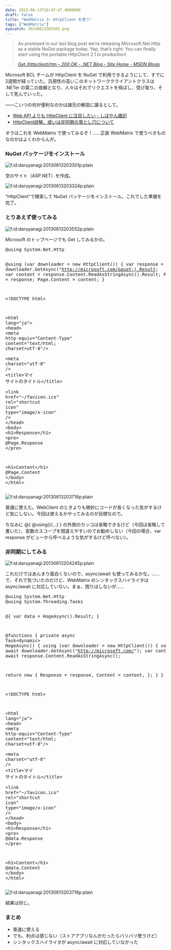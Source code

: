 ```yaml
---
date: 2013-06-13T20:47:47.0000000
draft: false
title: "WebMatrix 3: HttpClient を使う"
tags: ["WebMatrix"]
eyecatch: 20130613203301.png
---
```


<blockquote cite="http://blogs.msdn.com/b/dotnet/archive/2013/05/29/get-httpclient-rtm-200-ok.aspx">
<p>As promised in our last blog post we’re releasing Microsoft.Net.Http as a stable NuGet package today. Yep, that’s right: You can finally start using the portable HttpClient 2.1 in production!</p>

<cite><a href="http://blogs.msdn.com/b/dotnet/archive/2013/05/29/get-httpclient-rtm-200-ok.aspx">Get /httpclient/rtm &ndash; 200 OK - .NET Blog - Site Home - MSDN Blogs</a></cite>
</blockquote>
<p>Microsoft BCL チームが HttpClient を NuGet で利用できるようにして、すでに2週間が経っていた。汎用性の高いこのネットワーククライアントクラスは .NETer の第二の故郷となり、人々はそれでリクエストを飛ばし、受け取り、そして死んでいった。</p><p>――こいつの何が便利なのかは諸兄の解説に譲るとして。</p>

<ul>
<li><a href="http://shiba-yan.hatenablog.jp/entry/20120822/1345563275">Web API &#x3088;&#x308A;&#x3082; HttpClient &#x306B;&#x6CE8;&#x76EE;&#x3057;&#x305F;&#x3044; - &#x3057;&#x3070;&#x3084;&#x3093;&#x96D1;&#x8A18;</a></li>
<li><a href="http://www.slideshare.net/neuecc/httpclient">HttpClient&#x8A73;&#x89E3;&#x3001;&#x6216;&#x3044;&#x306F;&#x975E;&#x540C;&#x671F;&#x306E;&#x843D;&#x3068;&#x3057;&#x7A74;&#x306B;&#x3064;&#x3044;&#x3066;</a></li>
</ul><p>オラはこれを WebMatrix で使ってみるぞ！……正直 WebMatrix で使うべきものなのかはよくわからんが。</p>


<div class="section">
<h3>NuGet パッケージをインストール</h3>
<p><span itemscope itemtype="http://schema.org/Photograph"><img src="20130613203301.png" alt="f:id:daruyanagi:20130613203301p:plain" title="f:id:daruyanagi:20130613203301p:plain" class="hatena-fotolife" itemprop="image"></span></p><p>空のサイト（ASP.NET）を作成。</p><p><span itemscope itemtype="http://schema.org/Photograph"><img src="20130613203324.png" alt="f:id:daruyanagi:20130613203324p:plain" title="f:id:daruyanagi:20130613203324p:plain" class="hatena-fotolife" itemprop="image"></span></p><p>“HttpClient”で検索して NuGet パッケージをインストール。これでした準備を完了。</p>

</div>
<div class="section">
<h3>とりあえず使ってみる</h3>
<p><span itemscope itemtype="http://schema.org/Photograph"><img src="20130613203552.png" alt="f:id:daruyanagi:20130613203552p:plain" title="f:id:daruyanagi:20130613203552p:plain" class="hatena-fotolife" itemprop="image"></span></p><p>Microsoft のトップページでも Get してみるかの。</p>
<pre class="code lang-html" data-lang="html" data-unlink>@using System.Net.Http

@using (var downloader = new HttpClient())
{
var response = downloader.GetAsync(&quot;http://microsoft.com/&quot;).Result;
var content  = response.Content.ReadAsStringAsync().Result;
Page.Response = response;
Page.Content  = content;
}

<span class="synComment">&lt;!DOCTYPE html&gt;</span>

<span class="synIdentifier">&lt;</span><span class="synStatement">html</span><span class="synIdentifier"> </span><span class="synType">lang</span><span class="synIdentifier">=</span><span class="synConstant">&quot;ja&quot;</span><span class="synIdentifier">&gt;</span>
<span class="synIdentifier">&lt;</span><span class="synStatement">head</span><span class="synIdentifier">&gt;</span>
<span class="synIdentifier">&lt;</span><span class="synStatement">meta</span><span class="synIdentifier"> </span><span class="synType">http-equiv</span><span class="synIdentifier">=</span><span class="synConstant">&quot;Content-Type&quot;</span><span class="synIdentifier"> </span><span class="synType">content</span><span class="synIdentifier">=</span><span class="synConstant">&quot;text/html; charset=utf-8&quot;</span><span class="synIdentifier">/&gt;</span>
<span class="synPreProc">        </span><span class="synIdentifier">&lt;</span><span class="synStatement">meta</span><span class="synIdentifier"> </span><span class="synType">charset</span><span class="synIdentifier">=</span><span class="synConstant">&quot;utf-8&quot;</span><span class="synIdentifier"> /&gt;</span>
<span class="synPreProc">        </span><span class="synIdentifier">&lt;</span><span class="synStatement">title</span><span class="synIdentifier">&gt;</span>マイ サイトのタイトル<span class="synIdentifier">&lt;/</span><span class="synStatement">title</span><span class="synIdentifier">&gt;</span>
<span class="synPreProc">        </span><span class="synIdentifier">&lt;</span><span class="synStatement">link</span><span class="synIdentifier"> </span><span class="synType">href</span><span class="synIdentifier">=</span><span class="synConstant">&quot;~/favicon.ico&quot;</span><span class="synIdentifier"> </span><span class="synType">rel</span><span class="synIdentifier">=</span><span class="synConstant">&quot;shortcut icon&quot;</span><span class="synIdentifier"> </span><span class="synType">type</span><span class="synIdentifier">=</span><span class="synConstant">&quot;image/x-icon&quot;</span><span class="synIdentifier"> /&gt;</span>
<span class="synPreProc">    </span><span class="synIdentifier">&lt;/</span><span class="synStatement">head</span><span class="synIdentifier">&gt;</span>
<span class="synIdentifier">&lt;</span><span class="synStatement">body</span><span class="synIdentifier">&gt;</span>
<span class="synIdentifier">&lt;</span><span class="synStatement">h1</span><span class="synIdentifier">&gt;</span>Response<span class="synIdentifier">&lt;/</span><span class="synStatement">h1</span><span class="synIdentifier">&gt;</span>
<span class="synIdentifier">&lt;</span><span class="synStatement">pre</span><span class="synIdentifier">&gt;</span>
@Page.Response
<span class="synIdentifier">&lt;/</span><span class="synStatement">pre</span><span class="synIdentifier">&gt;</span>

<span class="synIdentifier">&lt;</span><span class="synStatement">h1</span><span class="synIdentifier">&gt;</span>Content<span class="synIdentifier">&lt;/</span><span class="synStatement">h1</span><span class="synIdentifier">&gt;</span>
@Page.Content
<span class="synIdentifier">&lt;/</span><span class="synStatement">body</span><span class="synIdentifier">&gt;</span>
<span class="synIdentifier">&lt;/</span><span class="synStatement">html</span><span class="synIdentifier">&gt;</span>
</pre><p><span itemscope itemtype="http://schema.org/Photograph"><img src="20130613203716.png" alt="f:id:daruyanagi:20130613203716p:plain" title="f:id:daruyanagi:20130613203716p:plain" class="hatena-fotolife" itemprop="image"></span></p><p>普通に使えた。WebClient のときよりも微妙にコードが長くなった気がするけど気にしない。今回は使えるかやってみるのが目標なので。</p><p>ちなみに @{ @using(){...} } の外側のカッコは省略できるけど（今回は省略して書いた）、変数のスコープを間違えやすいのでお勧めしない（今回の場合、var response がビューから呼べるような気がするけど呼べない）。</p>

</div>
<div class="section">
<h3>非同期にしてみる</h3>
<p><span itemscope itemtype="http://schema.org/Photograph"><img src="20130613204245.png" alt="f:id:daruyanagi:20130613204245p:plain" title="f:id:daruyanagi:20130613204245p:plain" class="hatena-fotolife" itemprop="image"></span></p><p>これだけではあんまり面白くないので、async/await も使ってみるかな。……で、それで気づいたのだけど、WebMatrix のシンタックスハイライタは async/await に対応していない。まぁ、困りはしないが……</p>
<pre class="code lang-html" data-lang="html" data-unlink>@using System.Net.Http
@using System.Threading.Tasks

@{
var data = HogeAsync().Result;
}

@functions {
private async Task<span class="synIdentifier">&lt;</span>dynamic<span class="synIdentifier">&gt;</span> HogeAsync()
{
using (var downloader = new HttpClient())
{
var response = await downloader.GetAsync(&quot;http://microsoft.com/&quot;);
var content  = await response.Content.ReadAsStringAsync();

return new {
Response = response,
Content = content,
};
}
}
}

<span class="synComment">&lt;!DOCTYPE html&gt;</span>

<span class="synIdentifier">&lt;</span><span class="synStatement">html</span><span class="synIdentifier"> </span><span class="synType">lang</span><span class="synIdentifier">=</span><span class="synConstant">&quot;ja&quot;</span><span class="synIdentifier">&gt;</span>
<span class="synIdentifier">&lt;</span><span class="synStatement">head</span><span class="synIdentifier">&gt;</span>
<span class="synIdentifier">&lt;</span><span class="synStatement">meta</span><span class="synIdentifier"> </span><span class="synType">http-equiv</span><span class="synIdentifier">=</span><span class="synConstant">&quot;Content-Type&quot;</span><span class="synIdentifier"> </span><span class="synType">content</span><span class="synIdentifier">=</span><span class="synConstant">&quot;text/html; charset=utf-8&quot;</span><span class="synIdentifier">/&gt;</span>
<span class="synPreProc">        </span><span class="synIdentifier">&lt;</span><span class="synStatement">meta</span><span class="synIdentifier"> </span><span class="synType">charset</span><span class="synIdentifier">=</span><span class="synConstant">&quot;utf-8&quot;</span><span class="synIdentifier"> /&gt;</span>
<span class="synPreProc">        </span><span class="synIdentifier">&lt;</span><span class="synStatement">title</span><span class="synIdentifier">&gt;</span>マイ サイトのタイトル<span class="synIdentifier">&lt;/</span><span class="synStatement">title</span><span class="synIdentifier">&gt;</span>
<span class="synPreProc">        </span><span class="synIdentifier">&lt;</span><span class="synStatement">link</span><span class="synIdentifier"> </span><span class="synType">href</span><span class="synIdentifier">=</span><span class="synConstant">&quot;~/favicon.ico&quot;</span><span class="synIdentifier"> </span><span class="synType">rel</span><span class="synIdentifier">=</span><span class="synConstant">&quot;shortcut icon&quot;</span><span class="synIdentifier"> </span><span class="synType">type</span><span class="synIdentifier">=</span><span class="synConstant">&quot;image/x-icon&quot;</span><span class="synIdentifier"> /&gt;</span>
<span class="synPreProc">    </span><span class="synIdentifier">&lt;/</span><span class="synStatement">head</span><span class="synIdentifier">&gt;</span>
<span class="synIdentifier">&lt;</span><span class="synStatement">body</span><span class="synIdentifier">&gt;</span>
<span class="synIdentifier">&lt;</span><span class="synStatement">h1</span><span class="synIdentifier">&gt;</span>Response<span class="synIdentifier">&lt;/</span><span class="synStatement">h1</span><span class="synIdentifier">&gt;</span>
<span class="synIdentifier">&lt;</span><span class="synStatement">pre</span><span class="synIdentifier">&gt;</span>
@data.Response
<span class="synIdentifier">&lt;/</span><span class="synStatement">pre</span><span class="synIdentifier">&gt;</span>

<span class="synIdentifier">&lt;</span><span class="synStatement">h1</span><span class="synIdentifier">&gt;</span>Content<span class="synIdentifier">&lt;/</span><span class="synStatement">h1</span><span class="synIdentifier">&gt;</span>
@data.Content
<span class="synIdentifier">&lt;/</span><span class="synStatement">body</span><span class="synIdentifier">&gt;</span>
<span class="synIdentifier">&lt;/</span><span class="synStatement">html</span><span class="synIdentifier">&gt;</span>
</pre><p><span itemscope itemtype="http://schema.org/Photograph"><img src="20130613203716.png" alt="f:id:daruyanagi:20130613203716p:plain" title="f:id:daruyanagi:20130613203716p:plain" class="hatena-fotolife" itemprop="image"></span></p><p>結果は同じ。</p>

</div>
<div class="section">
<h3>まとめ</h3>

<ul>
<li>普通に使える</li>
<li>でも、利点は感じない（ストアアプリなんかだったらバリバリ使うけど）</li>
<li>シンタックスハイライタが async/await に対応していなかった</li>
</ul>
</div>